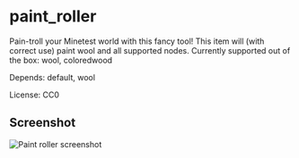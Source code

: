  paint_roller
==============

Pain-troll your Minetest world with this fancy tool!
This item will (with correct use) paint wool and all supported nodes.
Currently supported out of the box: wool, coloredwood


Depends: default, wool

License: CC0


 Screenshot
------------
![Paint roller screenshot](http://i.imgur.com/eAsjkUU.png)